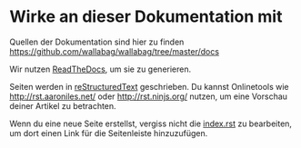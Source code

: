 Wirke an dieser Dokumentation mit
=================================

Quellen der Dokumentation sind hier zu finden
<https://github.com/wallabag/wallabag/tree/master/docs>

Wir nutzen [ReadTheDocs](https://readthedocs.org), um sie zu generieren.

Seiten werden in
[reStructuredText](https://de.wikipedia.org/wiki/ReStructuredText)
geschrieben. Du kannst Onlinetools wie <http://rst.aaroniles.net/> oder
<http://rst.ninjs.org/> nutzen, um eine Vorschau deiner Artikel zu
betrachten.

Wenn du eine neue Seite erstellst, vergiss nicht die
[index.rst](https://raw.githubusercontent.com/wallabag/wallabag/master/docs/en/index.rst)
zu bearbeiten, um dort einen Link für die Seitenleiste hinzuzufügen.
